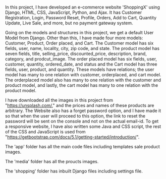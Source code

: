 In this project, I have developed an e-commerce website 'ShoppingX' using Django, HTML, CSS, JavaScript, Python, and Ajax. It has Customer Registration, Login, Password Reset, Profile, Orders, Add to Cart, Quantity Update, Live Sale, and more, but no payment gateway system. 

Going on the models and structures in this project, we get a default User Model from Django. Other than this, I have made four more models: Customer, Product, Order placed, and Cart. The Customer model has six fields, user, name, locality, city, zip code, and state. The product model has seven fields, title, selling_price, discounted_price, description, brand, category, and prodcut_image. The order placed model has six fields, user, customer, quantity, ordered_date, and status and the Cart model has three fields, user, product, and quantity. These models have relations; the user model has many to one relation with customer, orderplaced, and cart model. The orderplaced model also has many to one relation with the customer and product model, and lastly, the cart model has many to one relation with the product model.

I have downloaded all the images in this project from "https://unsplash.com/," and the prices and names of these products are arbitrary. The Website also has a forget password option, and I have made it so that when the user will proceed to this option, the link to reset the password will be sent on the console and not on the actual email-id. To get a responsive website, I have also written some Java and CSS script, the rest of the CSS and JavaScript is used from "https://getbootstrap.com/docs/5.1/getting-started/introduction/".

The 'app' folder has all the main code files including templates sale product images.

The 'media' folder has all the proucts images.

The 'shopping' folder has inbuilt Django files including settings file.
